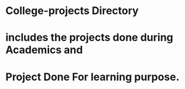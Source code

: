 # College-projects Directory
# includes the projects done during Academics and 
# Project Done For learning purpose. 
